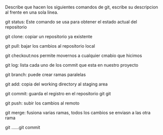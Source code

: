 
Describe que hacen los siguientes comandos de git, escribe su descripcion al frente en una sola linea.

git status: Este comando se usa para obtener el estado actual del repositorio

git clone: copiar un repositorio ya existente

git pull: bajar los cambios al repositorio local

git checkout:nos permite movernos a cualquier cmabio que hicimos 

git log: lista cada uno de los commit que esta en nuestro proyecto

git branch: puede crear ramas paralelas 

git add: copia del working directory al staging area

git commit: guarda el registro en el repositorio git git

git push: subir los cambios al remoto 

git merge: fusiona varias ramas, todos los cambios se enviasn a las otra rama

git ......git commit